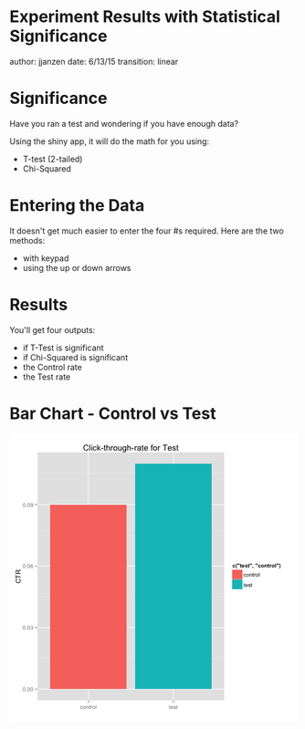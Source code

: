 Experiment Results with Statistical Significance
========================================================
author: jjanzen
date: 6/13/15
transition: linear

Significance
========================================================

Have you ran a test and wondering if you have enough data?

Using the shiny app, it will do the math for you using:

- T-test (2-tailed)
- Chi-Squared

Entering the Data
========================================================

It doesn't get much easier to enter the four #s required. Here are the two methods:

- with keypad
- using the up or down arrows

Results
========================================================

You'll get four outputs:

- if T-Test is significant
- if Chi-Squared is significant
- the Control rate
- the Test rate

Bar Chart - Control vs Test
========================================================

![plot of chunk unnamed-chunk-1](presentation-figure/unnamed-chunk-1-1.png) 
